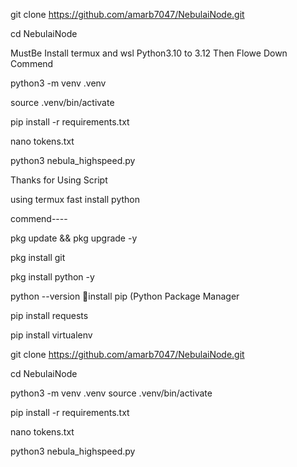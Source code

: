git clone https://github.com/amarb7047/NebulaiNode.git

cd NebulaiNode

MustBe Install termux and wsl Python3.10 to 3.12 Then Flowe Down Commend

python3 -m venv .venv

source .venv/bin/activate

pip install -r requirements.txt

nano tokens.txt

python3 nebula_highspeed.py




Thanks for Using Script 


 using termux fast install python

commend----


pkg update && pkg upgrade -y

pkg install git

pkg install python -y

python --version
🔹install pip (Python Package Manager

pip install requests

pip install virtualenv

git clone https://github.com/amarb7047/NebulaiNode.git

cd NebulaiNode

python3 -m venv .venv
source .venv/bin/activate

pip install -r requirements.txt

nano tokens.txt

python3 nebula_highspeed.py





